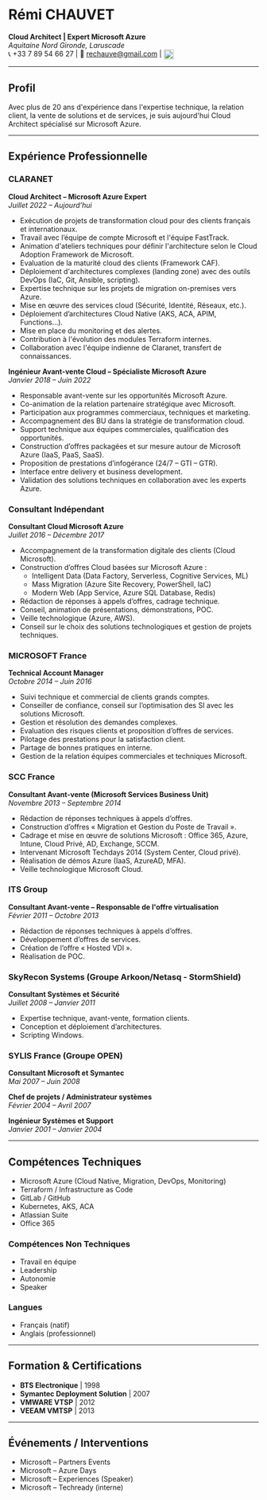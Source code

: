 # Rémi CHAUVET

**Cloud Architect | Expert Microsoft Azure**  
_Aquitaine Nord Gironde, Laruscade_  
📞 +33 7 89 54 66 27 | 📧 rechauve@gmail.com | <a href="https://www.linkedin.com/in/remichauvet/">
  <img src="https://cdn.jsdelivr.net/gh/devicons/devicon/icons/linkedin/linkedin-original.svg" alt="LinkedIn" height="20" style="vertical-align:middle;"/>
</a>

---

## Profil

Avec plus de 20 ans d'expérience dans l'expertise technique, la relation client, la vente de solutions et de services, je suis aujourd'hui Cloud Architect spécialisé sur Microsoft Azure.

---

## Expérience Professionnelle

### CLARANET

**Cloud Architect – Microsoft Azure Expert**  
_Juillet 2022 – Aujourd’hui_  
- Exécution de projets de transformation cloud pour des clients français et internationaux.
- Travail avec l’équipe de compte Microsoft et l'équipe FastTrack.
- Animation d'ateliers techniques pour définir l'architecture selon le Cloud Adoption Framework de Microsoft.
- Evaluation de la maturité cloud des clients (Framework CAF).
- Déploiement d'architectures complexes (landing zone) avec des outils DevOps (IaC, Git, Ansible, scripting).
- Expertise technique sur les projets de migration on-premises vers Azure.
- Mise en œuvre des services cloud (Sécurité, Identité, Réseaux, etc.).
- Déploiement d’architectures Cloud Native (AKS, ACA, APIM, Functions...).
- Mise en place du monitoring et des alertes.
- Contribution à l'évolution des modules Terraform internes.
- Collaboration avec l'équipe indienne de Claranet, transfert de connaissances.

**Ingénieur Avant-vente Cloud – Spécialiste Microsoft Azure**  
_Janvier 2018 – Juin 2022_  
- Responsable avant-vente sur les opportunités Microsoft Azure.
- Co-animation de la relation partenaire stratégique avec Microsoft.
- Participation aux programmes commerciaux, techniques et marketing.
- Accompagnement des BU dans la stratégie de transformation cloud.
- Support technique aux équipes commerciales, qualification des opportunités.
- Construction d’offres packagées et sur mesure autour de Microsoft Azure (IaaS, PaaS, SaaS).
- Proposition de prestations d’infogérance (24/7 – GTI – GTR).
- Interface entre delivery et business development.
- Validation des solutions techniques en collaboration avec les experts Azure.

### Consultant Indépendant

**Consultant Cloud Microsoft Azure**  
_Juillet 2016 – Décembre 2017_  
- Accompagnement de la transformation digitale des clients (Cloud Microsoft).
- Construction d’offres Cloud basées sur Microsoft Azure :  
   - Intelligent Data (Data Factory, Serverless, Cognitive Services, ML)  
   - Mass Migration (Azure Site Recovery, PowerShell, IaC)  
   - Modern Web (App Service, Azure SQL Database, Redis)
- Rédaction de réponses à appels d’offres, cadrage technique.
- Conseil, animation de présentations, démonstrations, POC.
- Veille technologique (Azure, AWS).
- Conseil sur le choix des solutions technologiques et gestion de projets techniques.

### MICROSOFT France

**Technical Account Manager**  
_Octobre 2014 – Juin 2016_  
- Suivi technique et commercial de clients grands comptes.
- Conseiller de confiance, conseil sur l’optimisation des SI avec les solutions Microsoft.
- Gestion et résolution des demandes complexes.
- Evaluation des risques clients et proposition d’offres de services.
- Pilotage des prestations pour la satisfaction client.
- Partage de bonnes pratiques en interne.
- Gestion de la relation équipes commerciales et techniques Microsoft.

### SCC France

**Consultant Avant-vente (Microsoft Services Business Unit)**  
_Novembre 2013 – Septembre 2014_  
- Rédaction de réponses techniques à appels d’offres.
- Construction d’offres « Migration et Gestion du Poste de Travail ».
- Cadrage et mise en œuvre de solutions Microsoft : Office 365, Azure, Intune, Cloud Privé, AD, Exchange, SCCM.
- Intervenant Microsoft Techdays 2014 (System Center, Cloud privé).
- Réalisation de démos Azure (IaaS, AzureAD, MFA).
- Veille technologique Microsoft Cloud.

### ITS Group

**Consultant Avant-vente – Responsable de l'offre virtualisation**  
_Février 2011 – Octobre 2013_  
- Rédaction de réponses techniques à appels d’offres.
- Développement d’offres de services.
- Création de l’offre « Hosted VDI ».
- Réalisation de POC.

### SkyRecon Systems (Groupe Arkoon/Netasq - StormShield)

**Consultant Systèmes et Sécurité**  
_Juillet 2008 – Janvier 2011_  
- Expertise technique, avant-vente, formation clients.
- Conception et déploiement d’architectures.
- Scripting Windows.

### SYLIS France (Groupe OPEN)

**Consultant Microsoft et Symantec**  
_Mai 2007 – Juin 2008_  

**Chef de projets / Administrateur systèmes**  
_Février 2004 – Avril 2007_  

**Ingénieur Systèmes et Support**  
_Janvier 2001 – Janvier 2004_  

---

## Compétences Techniques

- Microsoft Azure (Cloud Native, Migration, DevOps, Monitoring)
- Terraform / Infrastructure as Code
- GitLab / GitHub
- Kubernetes, AKS, ACA
- Atlassian Suite
- Office 365

### Compétences Non Techniques

- Travail en équipe
- Leadership
- Autonomie
- Speaker

### Langues

- Français (natif)
- Anglais (professionnel)

---

## Formation & Certifications

- **BTS Electronique** | 1998
- **Symantec Deployment Solution** | 2007
- **VMWARE VTSP** | 2012
- **VEEAM VMTSP** | 2013

---

## Événements / Interventions

- Microsoft – Partners Events
- Microsoft – Azure Days
- Microsoft – Experiences (Speaker)
- Microsoft – Techready (interne)
